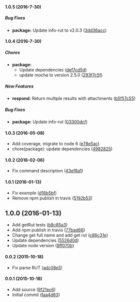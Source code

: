 #### 1.0.5 (2016-7-30)

##### Bug Fixes

* **package:** Update info-rut to v2.0.3 ([3dd36acc](https://github.com/lgaticaq/hubot-info-rut/commit/3dd36acc6df6e29a0dfa9f5fe5d7b6d70b3d31b0))

#### 1.0.4 (2016-7-30)

##### Chores

* **package:**
  * Update dependencies ([def7cd5d](https://github.com/lgaticaq/hubot-info-rut/commit/def7cd5d2b6dc0c0b23b6952382bf824b5d770b3))
  * update mocha to version 2.5.0 ([293f7c5f](https://github.com/lgaticaq/hubot-info-rut/commit/293f7c5f0d00a22aeb86e1b62a74eb9733b882d2))

##### New Features

* **respond:** Return multiple results with attachments ([b5f57c55](https://github.com/lgaticaq/hubot-info-rut/commit/b5f57c55b4b7fd977f1053531a7ec21ad8d72aae))

##### Bug Fixes

* **package:** Update info-rut ([03300dcf](https://github.com/lgaticaq/hubot-info-rut/commit/03300dcfa00f195a56fab6d417f81cd045577244))

#### 1.0.3 (2016-05-08)

* Add coverage, migrate to node 6 ([e78e5ac](https://github.com/lgaticaq/hubot-info-rut/commit/e78e5ac))
* chore(package): update dependencies ([4982825](https://github.com/lgaticaq/hubot-info-rut/commit/4982825))

#### 1.0.2 (2016-02-06)

* Fix command description ([43ef8a1](https://github.com/lgaticaq/hubot-info-rut/commit/43ef8a1))

#### 1.0.1 (2016-01-13)

* Fix example ([d16b5bf](https://github.com/lgaticaq/hubot-info-rut/commit/d16b5bf))
* Remove npm publish in travis ([5192b53](https://github.com/lgaticaq/hubot-info-rut/commit/5192b53))

## 1.0.0 (2016-01-13)

* Add getRut tests ([b8c85a3](https://github.com/lgaticaq/hubot-info-rut/commit/b8c85a3))
* Add npm publish in travis ([77bad66](https://github.com/lgaticaq/hubot-info-rut/commit/77bad66))
* Change get full name and add get rut ([c86c31e](https://github.com/lgaticaq/hubot-info-rut/commit/c86c31e))
* Update dependencies ([5526d0d](https://github.com/lgaticaq/hubot-info-rut/commit/5526d0d))
* Update node version ([8ff070b](https://github.com/lgaticaq/hubot-info-rut/commit/8ff070b))

#### 0.0.2 (2015-10-18)

* Fix parse RUT ([adc08e5](https://github.com/lgaticaq/hubot-info-rut/commit/adc08e5))

#### 0.0.1 (2015-10-18)

* Add source ([9f21ec6](https://github.com/lgaticaq/hubot-info-rut/commit/9f21ec6))
* Initial commit ([faa4d63](https://github.com/lgaticaq/hubot-info-rut/commit/faa4d63))
